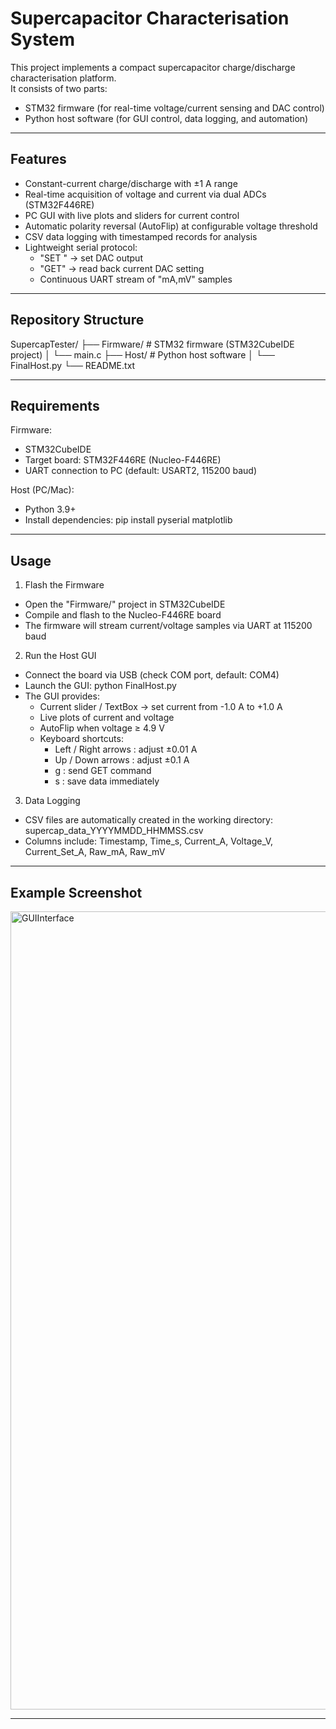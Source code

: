 Supercapacitor Characterisation System
======================================

This project implements a compact supercapacitor charge/discharge characterisation platform.  
It consists of two parts:
- STM32 firmware (for real-time voltage/current sensing and DAC control)
- Python host software (for GUI control, data logging, and automation)

--------------------------------------
Features
--------------------------------------
- Constant-current charge/discharge with ±1 A range
- Real-time acquisition of voltage and current via dual ADCs (STM32F446RE)
- PC GUI with live plots and sliders for current control
- Automatic polarity reversal (AutoFlip) at configurable voltage threshold
- CSV data logging with timestamped records for analysis
- Lightweight serial protocol:
  - "SET <voltage>" → set DAC output
  - "GET" → read back current DAC setting
  - Continuous UART stream of "mA,mV" samples

--------------------------------------
Repository Structure
--------------------------------------
SupercapTester/
├── Firmware/          # STM32 firmware (STM32CubeIDE project)
│   └── main.c
├── Host/              # Python host software
│   └── FinalHost.py
└── README.txt

--------------------------------------
Requirements
--------------------------------------

Firmware:
- STM32CubeIDE
- Target board: STM32F446RE (Nucleo-F446RE)
- UART connection to PC (default: USART2, 115200 baud)

Host (PC/Mac):
- Python 3.9+
- Install dependencies:
  pip install pyserial matplotlib

--------------------------------------
Usage
--------------------------------------

1. Flash the Firmware
- Open the "Firmware/" project in STM32CubeIDE
- Compile and flash to the Nucleo-F446RE board
- The firmware will stream current/voltage samples via UART at 115200 baud

2. Run the Host GUI
- Connect the board via USB (check COM port, default: COM4)
- Launch the GUI:
  python FinalHost.py
- The GUI provides:
  - Current slider / TextBox → set current from -1.0 A to +1.0 A
  - Live plots of current and voltage
  - AutoFlip when voltage ≥ 4.9 V
  - Keyboard shortcuts:
    - Left / Right arrows : adjust ±0.01 A
    - Up / Down arrows : adjust ±0.1 A
    - g : send GET command
    - s : save data immediately

3. Data Logging
- CSV files are automatically created in the working directory:
  supercap_data_YYYYMMDD_HHMMSS.csv
- Columns include:
  Timestamp, Time_s, Current_A, Voltage_V, Current_Set_A, Raw_mA, Raw_mV

--------------------------------------
Example Screenshot
--------------------------------------
<img width="1909" height="1277" alt="GUIInterface" src="https://github.com/user-attachments/assets/ae0a1582-6263-4c48-b15c-4f9e02c2f3bc" />

--------------------------------------
